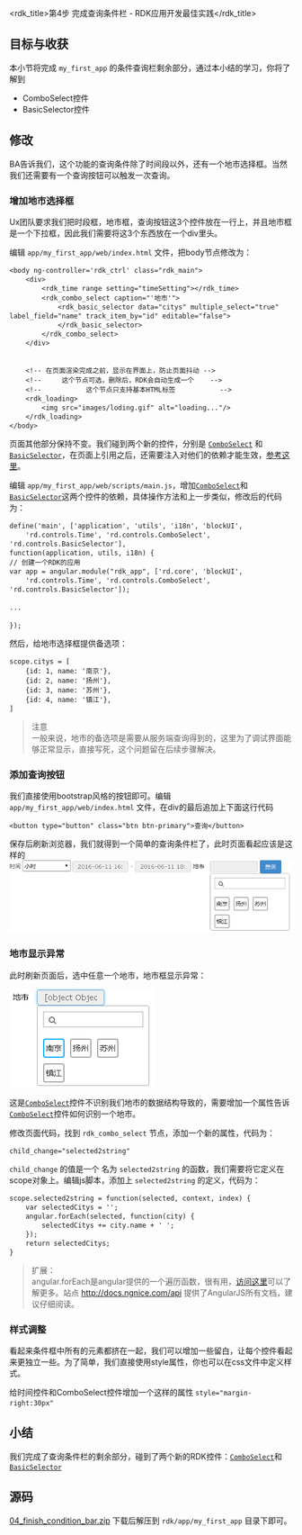 <rdk_title>第4步 完成查询条件栏 - RDK应用开发最佳实践</rdk_title>

## 目标与收获

本小节将完成 `my_first_app` 的条件查询栏剩余部分，通过本小结的学习，你将了解到

- ComboSelect控件
- BasicSelector控件


## 修改

BA告诉我们，这个功能的查询条件除了时间段以外，还有一个地市选择框。当然我们还需要有一个查询按钮可以触发一次查询。

### 增加地市选择框

Ux团队要求我们把时段框，地市框，查询按钮这3个控件放在一行上，并且地市框是一个下拉框，因此我们需要将这3个东西放在一个div里头。

编辑 `app/my_first_app/web/index.html` 文件，把body节点修改为：

~~~
<body ng-controller='rdk_ctrl' class="rdk_main">
    <div>
		<rdk_time range setting="timeSetting"></rdk_time>
        <rdk_combo_select caption="'地市'">
            <rdk_basic_selector data="citys" multiple_select="true" label_field="name" track_item_by="id" editable="false">
            </rdk_basic_selector>
        </rdk_combo_select>
	</div>


    <!-- 在页面渲染完成之前，显示在界面上，防止页面抖动 -->
    <!--     这个节点可选，删除后，RDK会自动生成一个    -->
    <!--           这个节点只支持基本HTML标签           -->
    <rdk_loading>
        <img src="images/loding.gif" alt="loading..."/>
    </rdk_loading>
</body>
~~~
页面其他部分保持不变。我们碰到两个新的控件，分别是 [`ComboSelect`](/doc/client/controls/comboselect/rdk_comboselect.md) 和 [`BasicSelector`](/doc/client/controls/basicselector/rdk_basic_selector.md)，在页面上引用之后，还需要注入对他们的依赖才能生效，[参考这里](03_use_first_control.md#dep-inject)。

编辑 `app/my_first_app/web/scripts/main.js`，增加[`ComboSelect`](/doc/client/controls/comboselect/rdk_comboselect.md)和[`BasicSelector`](/doc/client/controls/basicselector/rdk_basic_selector.md)这两个控件的依赖，具体操作方法和上一步类似，修改后的代码为：

~~~
define('main', ['application', 'utils', 'i18n', 'blockUI',
	'rd.controls.Time', 'rd.controls.ComboSelect', 'rd.controls.BasicSelector'],
function(application, utils, i18n) {
// 创建一个RDK的应用
var app = angular.module("rdk_app", ['rd.core', 'blockUI',
	'rd.controls.Time', 'rd.controls.ComboSelect', 'rd.controls.BasicSelector']);

...

});
~~~

<a name="city-mock-data"></a>
然后，给地市选择框提供备选项：

	scope.citys = [
		{id: 1, name: '南京'},
		{id: 2, name: '扬州'},
		{id: 3, name: '苏州'},
		{id: 4, name: '镇江'},
	]


> 注意<br>
> 一般来说，地市的备选项是需要从服务端查询得到的，这里为了调试界面能够正常显示，直接写死，这个问题留在后续步骤解决。

### 添加查询按钮
我们直接使用bootstrap风格的按钮即可。编辑 `app/my_first_app/web/index.html` 文件，在div的最后追加上下面这行代码

	<button type="button" class="btn btn-primary">查询</button>

保存后刷新浏览器，我们就得到一个简单的查询条件栏了，此时页面看起应该是这样的
![](img/condition.PNG)

### 地市显示异常
此时刷新页面后，选中任意一个地市，地市框显示异常：

![](img/city_error.PNG)

这是[`ComboSelect`](/doc/client/controls/comboselect/rdk_comboselect.md)控件不识别我们地市的数据结构导致的，需要增加一个属性告诉[`ComboSelect`](/doc/client/controls/comboselect/rdk_comboselect.md)控件如何识别一个地市。

修改页面代码，找到 `rdk_combo_select` 节点，添加一个新的属性，代码为：

	child_change="selected2string"

`child_change` 的值是一个 名为 `selected2string` 的函数，我们需要将它定义在scope对象上。编辑js脚本，添加上 `selected2string` 的定义，代码为：

	scope.selected2string = function(selected, context, index) {
		var selectedCitys = '';
		angular.forEach(selected, function(city) {
			selectedCitys += city.name + ' ';
		});
		return selectedCitys;
	}

> 扩展：<br>
> angular.forEach是angular提供的一个遍历函数，很有用，[访问这里](http://docs.ngnice.com/api/ng/function/angular.forEach)可以了解更多。站点 <http://docs.ngnice.com/api> 提供了AngularJS所有文档，建议仔细阅读。

### 样式调整
看起来条件框中所有的元素都挤在一起，我们可以增加一些留白，让每个控件看起来更独立一些。为了简单，我们直接使用style属性，你也可以在css文件中定义样式。

给时间控件和ComboSelect控件增加一个这样的属性 `style="margin-right:30px"`

## 小结
我们完成了查询条件栏的剩余部分，碰到了两个新的RDK控件：[`ComboSelect`](/doc/client/controls/comboselect/rdk_comboselect.md)和[`BasicSelector`](/doc/client/controls/basicselector/rdk_basic_selector.md)

## 源码
[04_finish_condition_bar.zip](04_finish_condition_bar.zip) 下载后解压到 `rdk/app/my_first_app` 目录下即可。